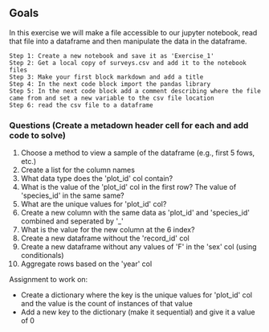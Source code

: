 ## Goals

In this exercise we will make a file accessible to our jupyter notebook, read that file into a dataframe and then manipulate the data in the dataframe.

    Step 1: Create a new notebook and save it as 'Exercise_1'
    Step 2: Get a local copy of surveys.csv and add it to the notebook files
    Step 3: Make your first block markdown and add a title
    Step 4: In the next code block import the pandas library
    Step 5: In the next code block add a comment describing where the file came from and set a new variable to the csv file location
    Step 6: read the csv file to a dataframe

### Questions (Create a metadown header cell for each and add code to solve)

1) Choose a method to view a sample of the dataframe (e.g., first 5 fows, etc.)
2) Create a list for the column names
3) What data type does the 'plot_id' col contain?
4) What is the value of the 'plot_id' col in the first row? The value of 'species_id' in the same same?
5) What are the unique values for 'plot_id' col?
6) Create a new column with the same data as 'plot_id' and 'species_id' combined and seperated by '_'
7) What is the value for the new column at the 6 index?
10) Create a new dataframe without the 'record_id' col
11) Create a new dataframe without any values of 'F' in the 'sex' col (using conditionals)
12) Aggregate rows based on the 'year' col

Assignment to work on:
* Create a dictionary where the key is the unique values for 'plot_id' col and the value is the count of instances of that value
* Add a new key to the dictionary (make it sequential) and give it a value of 0
